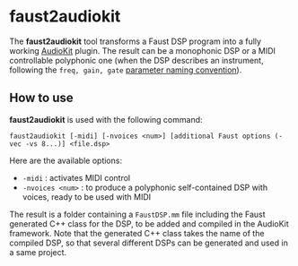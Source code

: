 # faust2audiokit

The **faust2audiokit** tool transforms a Faust DSP program into a fully working [AudioKit](https://audiokit.io) plugin. The result can be a monophonic DSP or a MIDI controllable polyphonic one (when the DSP describes an instrument, following the `freq, gain, gate` [parameter naming convention](https://faust.grame.fr/doc/manual/index.html#midi-polyphony-support)). 

## How to use

**faust2audiokit** is used with the following command:

`faust2audiokit [-midi] [-nvoices <num>] [additional Faust options (-vec -vs 8...)] <file.dsp>` 

Here are the available options:

- `-midi` : activates MIDI control
- `-nvoices <num>` : to produce a polyphonic self-contained DSP with <num> voices, ready to be used with MIDI

The result is a folder containing a `FaustDSP.mm` file including the Faust generated C++ class for the DSP, to be added and compiled in the AudioKit framework. Note that the generated C++ class takes the name of the compiled DSP, so that several different DSPs can be generated and used in a same project. 
